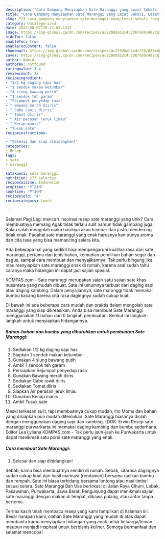 ```yaml
---
description: "Cara Gampang Menyiapkan Sate Maranggi yang Lezat Sekali, Lezat"
title: "Cara Gampang Menyiapkan Sate Maranggi yang Lezat Sekali, Lezat"
slug: 723-cara-gampang-menyiapkan-sate-maranggi-yang-lezat-sekali-lezat
category: Uncategorized
date: 2022-08-07T20:12:05.131Z
image: https://img-global.cpcdn.com/recipes/ac229d8ab2c4c230/680x482cq70/sate-maranggi-foto-resep-utama.jpg
hideToc: false
enableToc: true
enableTocContent: false
thumbnail: https://img-global.cpcdn.com/recipes/ac229d8ab2c4c230/680x482cq70/sate-maranggi-foto-resep-utama.jpg
cover: https://img-global.cpcdn.com/recipes/ac229d8ab2c4c230/680x482cq70/sate-maranggi-foto-resep-utama.jpg
author: Admin
authorAv: notfound
ratingvalue: 3.4
reviewcount: 22
recipeingredient:
- "1/2 kg daging sapi has"
- "1 sendok makan ketumbar"
- "4 siung bawang putih"
- "1 sendok teh garam"
- "Sejumput penyedap rasa"
- " Bawang merah diiris"
- " Cabe rawit diiris"
- " Tomat diiris"
- " Air perasan jeruk limau"
- " Kecap manis"
- "Tusuk sate"
recipeinstructions:

- "Selesai dan siap dihidangkan!"
categories:
- Resep
tags:
- sate
- maranggi

katakunci: sate maranggi 
nutrition: 277 calories
recipecuisine: Indonesian
preptime: "PT21M"
cooktime: "PT36M"
recipeyield: "4"
recipecategory: Lunch

---
```



Selamat Pagi Lagi mencari inspirasi resep sate maranggi yang unik? Cara membuatnya memang Agak tidak terlalu sulit namun tidak gampang juga. Kalau salah mengolah maka hasilnya akan hambar dan justru cenderung tidak enak. Padahal sate maranggi yang enak harusnya kan punya aroma dan cita rasa yang bisa memancing selera kita.


Ada beberapa hal yang sedikit bisa mempengaruhi kualitas rasa dari sate maranggi, pertama dari jenis bahan, kemudian pemilihan bahan segar dan bagus, sampai cara membuat dan menyajikannya. Tak perlu bingung jika mau menyiapkan sate maranggi enak di rumah, karena asal sudah tahu caranya maka hidangan ini dapat jadi sajian spesial.

KOMPAS.com - Sate maranggi merupakan salah satu sajian sate khas nusantara yang mudah dibuat. Sate ini umumnya terbuat dari daging sapi atau daging kambing. Dalam penyajiannya, sate maranggi tidak memakai bumbu kacang karena cita rasa dagingnya sudah cukup kuat.


Di bawah ini ada beberapa cara mudah dan praktis dalam mengolah sate maranggi yang siap dikreasikan. Anda bisa membuat Sate Maranggi menggunakan 11 bahan dan 0 langkah pembuatan. Berikut ini langkah-langkah untuk menyiapkan hidangannya.

<!--inarticleads1-->

##### Bahan-bahan dan bumbu yang dibutuhkan untuk pembuatan Sate Maranggi:

1. Sediakan 1/2 kg daging sapi has
1. Siapkan 1 sendok makan ketumbar
1. Gunakan 4 siung bawang putih
1. Ambil 1 sendok teh garam
1. Persiapkan Sejumput penyedap rasa
1. Gunakan  Bawang merah diiris
1. Sediakan  Cabe rawit diiris
1. Sediakan  Tomat diiris
1. Siapkan  Air perasan jeruk limau
1. Gunakan  Kecap manis
1. Ambil Tusuk sate


Meski terkesan sulit, tapi membuatnya cukup mudah, lho Moms dan bahan yang disiapkan pun mudah ditemukan. Sate Maranggi biasanya diolah dengan menggunakan daging sapi dan kambing. (DOK. Erwin Resep sate maranggi purwarkarta ini memakai daging kambing dan bumbu sederhana. Editor Lea Lyliana KOMPAS.com - Tak perlu jauh-jauh ke Purwakarta untuk dapat menikmati satu porsi sate maranggi yang enak. 

<!--inarticleads2-->

##### Cara membuat Sate Maranggi:


1. Selesai dan siap dihidangkan!

Sebab, kamu bisa membuatnya sendiri di rumah. Sebab, citarasa dagingnya sudah cukup kuat dari hasil marinasi (rendaman) bersama racikan bumbu dan rempah. Sate ini biasa terhidang bersama lontong atau nasi timbel sesuai selera. Sate Maranggi Bah Use berlokasi di Jalan Raya Cihuni, Lebak, Pasawahan, Purwakarta, Jawa Barat. Pengunjung dapat menikmati sajian sate maranggi dengan makan di tempat, dibawa pulang, atau antar tanpa bertemu. 

Terima kasih telah membaca resep yang kami tampilkan di halaman ini. Besar harapan kami, olahan Sate Maranggi yang mudah di atas dapat membantu kamu menyiapkan hidangan yang enak untuk keluarga/teman maupun menjadi inspirasi untuk berbisnis kuliner. Semoga bermanfaat dan selamat mencoba!
